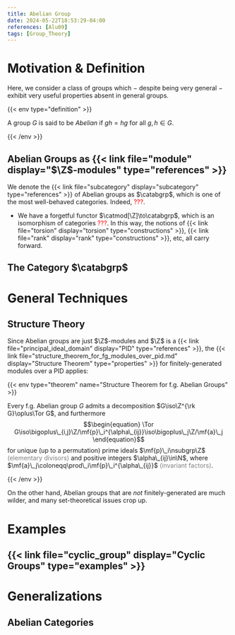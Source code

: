 ```yaml
---
title: Abelian Group
date: 2024-05-22T18:53:29-04:00
references: [Alu09]
tags: [Group_Theory]
---
```


# Motivation & Definition

Here, we consider a class of groups which $-$ despite being very general $-$ exhibit very useful properties absent in general groups.

{{< env type="definition" >}}

A group $G$ is said to be *Abelian* if $gh=hg$ for all $g,h\in G$.

{{< /env >}}

## Abelian Groups as {{< link file="module" display="$\Z$-modules" type="references" >}}

We denote the {{< link file="subcategory" display="subcategory" type="references" >}} of Abelian groups as $\catabgrp$, which is one of the most well-behaved categories. Indeed, <span style="color:red">???</span>.
* We have a forgetful functor $\catmod[\Z]\to\catabgrp$, which is an isomorphism of categories <span style="color:red">???</span>. In this way, the notions of {{< link file="torsion" display="torsion" type="constructions" >}}, {{< link file="rank" display="rank" type="constructions" >}}, etc, all carry forward.

## The Category $\catabgrp$

# General Techniques

## Structure Theory

Since Abelian groups are just $\Z$-modules and $\Z$ is a {{< link file="principal_ideal_domain" display="PID" type="references" >}}, the {{< link file="structure_theorem_for_fg_modules_over_pid.md" display="Structure Theorem" type="properties" >}} for finitely-generated modules over a PID applies:

{{< env type="theorem" name="Structure Theorem for f.g. Abelian Groups" >}}

Every f.g. Abelian group $G$ admits a decomposition $G\iso\Z^{\rk G}\oplus\Tor G$, and furthermore
$$\begin{equation}
    \Tor G\iso\bigoplus\_{i,j}\Z/\mf{p}\_i^{\alpha\_{ij}}\iso\bigoplus\_j\Z/\mf{a}\_j
\end{equation}$$
for unique (up to a permutation) prime ideals $\mf{p}\_i\nsubgrp\Z$ <span style="color:gray">(elementary divisors)</span> and positive integers $\alpha\_{ij}\in\N$, where $\mf{a}\_j\coloneqq\prod\_i\mf{p}\_i^{\alpha\_{ij}}$ <span style="color:gray">(invariant factors)</span>.

{{< /env >}}

On the other hand, Abelian groups that are *not* finitely-generated are much wilder, and many set-theoretical issues crop up.

# Examples

## {{< link file="cyclic_group" display="Cyclic Groups" type="examples" >}}

# Generalizations

## Abelian Categories

